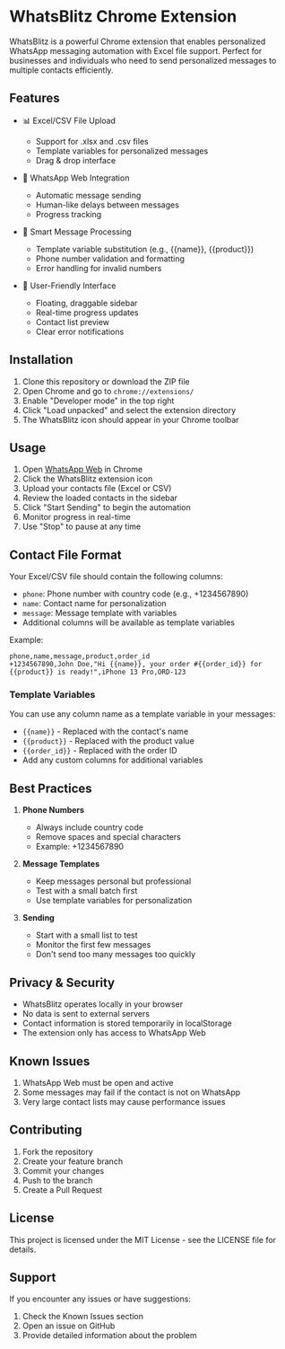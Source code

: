# WhatsBlitz Chrome Extension

WhatsBlitz is a powerful Chrome extension that enables personalized WhatsApp messaging automation with Excel file support. Perfect for businesses and individuals who need to send personalized messages to multiple contacts efficiently.

## Features

- 📊 Excel/CSV File Upload
  - Support for .xlsx and .csv files
  - Template variables for personalized messages
  - Drag & drop interface

- 💬 WhatsApp Web Integration
  - Automatic message sending
  - Human-like delays between messages
  - Progress tracking

- 🎯 Smart Message Processing
  - Template variable substitution (e.g., {{name}}, {{product}})
  - Phone number validation and formatting
  - Error handling for invalid numbers

- 📱 User-Friendly Interface
  - Floating, draggable sidebar
  - Real-time progress updates
  - Contact list preview
  - Clear error notifications

## Installation

1. Clone this repository or download the ZIP file
2. Open Chrome and go to `chrome://extensions/`
3. Enable "Developer mode" in the top right
4. Click "Load unpacked" and select the extension directory
5. The WhatsBlitz icon should appear in your Chrome toolbar

## Usage

1. Open [WhatsApp Web](https://web.whatsapp.com) in Chrome
2. Click the WhatsBlitz extension icon
3. Upload your contacts file (Excel or CSV)
4. Review the loaded contacts in the sidebar
5. Click "Start Sending" to begin the automation
6. Monitor progress in real-time
7. Use "Stop" to pause at any time

## Contact File Format

Your Excel/CSV file should contain the following columns:
- `phone`: Phone number with country code (e.g., +1234567890)
- `name`: Contact name for personalization
- `message`: Message template with variables
- Additional columns will be available as template variables

Example:
```csv
phone,name,message,product,order_id
+1234567890,John Doe,"Hi {{name}}, your order #{{order_id}} for {{product}} is ready!",iPhone 13 Pro,ORD-123
```

### Template Variables

You can use any column name as a template variable in your messages:
- `{{name}}` - Replaced with the contact's name
- `{{product}}` - Replaced with the product value
- `{{order_id}}` - Replaced with the order ID
- Add any custom columns for additional variables

## Best Practices

1. **Phone Numbers**
   - Always include country code
   - Remove spaces and special characters
   - Example: +1234567890

2. **Message Templates**
   - Keep messages personal but professional
   - Test with a small batch first
   - Use template variables for personalization

3. **Sending**
   - Start with a small list to test
   - Monitor the first few messages
   - Don't send too many messages too quickly

## Privacy & Security

- WhatsBlitz operates locally in your browser
- No data is sent to external servers
- Contact information is stored temporarily in localStorage
- The extension only has access to WhatsApp Web

## Known Issues

1. WhatsApp Web must be open and active
2. Some messages may fail if the contact is not on WhatsApp
3. Very large contact lists may cause performance issues

## Contributing

1. Fork the repository
2. Create your feature branch
3. Commit your changes
4. Push to the branch
5. Create a Pull Request

## License

This project is licensed under the MIT License - see the LICENSE file for details.

## Support

If you encounter any issues or have suggestions:
1. Check the Known Issues section
2. Open an issue on GitHub
3. Provide detailed information about the problem
